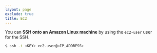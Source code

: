 ```yaml
---
layout: page
exclude: true
title: EC2
---
```


You can **SSH onto an Amazon Linux machine** by using the `ec2-user` user for the SSH.
```bash
$ ssh -i <KEY> ec2-user@<IP_ADDRESS>
```
<!--stackedit_data:
eyJoaXN0b3J5IjpbMTEzNzI2MTY5Ml19
-->